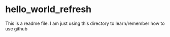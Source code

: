 # hello_world_refresh

This is a readme file.  I am just using this directory to learn/remember how to use github
